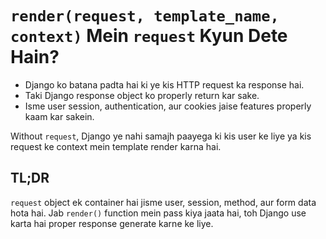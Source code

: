# `render(request, template_name, context)` Mein `request` Kyun Dete Hain?

* Django ko batana padta hai ki ye kis HTTP request ka response 
  hai.
* Taki Django response object ko properly return kar sake.
* Isme user session, authentication, aur cookies jaise features 
  properly kaam kar sakein.

Without `request`, Django ye nahi samajh paayega ki kis user ke liye 
ya kis request ke context mein template render karna hai.

## TL;DR

`request` object ek container hai jisme user, session, method, aur 
form data hota hai. Jab `render()` function mein pass kiya jaata hai, 
toh Django use karta hai proper response generate karne ke liye.
